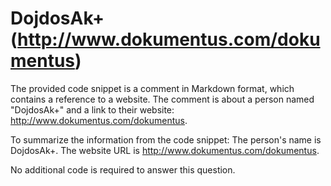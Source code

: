 # DojdosAk+ (http://www.dokumentus.com/dokumentus) 

The provided code snippet is a comment in Markdown format, which contains a reference to a website. The comment is about a person named "DojdosAk+" and a link to their website: http://www.dokumentus.com/dokumentus.

To summarize the information from the code snippet:
The person's name is DojdosAk+.
The website URL is http://www.dokumentus.com/dokumentus.


No additional code is required to answer this question.